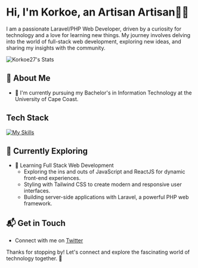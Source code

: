 # Hi, I'm Korkoe, an Artisan Artisan🐘👋

I am a passionate Laravel/PHP Web Developer, driven by a curiosity for technology and a love for learning new things. My journey involves delving into the world of full-stack web development, exploring new ideas, and sharing my insights with the community.

![Korkoe27's Stats](https://github-readme-stats.vercel.app/api?username=Korkoe27&theme=vue-dark&show_icons=true&hide_border=true&count_private=true)

## 🚀 About Me

- 🔭 I'm currently pursuing my Bachelor's in Information Technology at the University of Cape Coast.



## Tech Stack
[![My Skills](https://skillicons.dev/icons?i=js,html,css,php,laravel,react)](https://skillicons.dev)

## 🌱 Currently Exploring

- 🚀 Learning Full Stack Web Development
  - Exploring the ins and outs of JavaScript and ReactJS for dynamic front-end experiences.
  - Styling with Tailwind CSS to create modern and responsive user interfaces.
  - Building server-side applications with Laravel, a powerful PHP web framework.



## 📬 Get in Touch

- Connect with me on [Twitter](https://twitter.com/mr_korkoe)

Thanks for stopping by! Let's connect and explore the fascinating world of technology together. 🚀



<!--

Here are some ideas to get you started:

- 📝 I write in-depth, long-form articles on my website [theenthusiast.dev](https://theenthusiast.dev), accumulating over 20k views within just 2 months.
- 🌐 Proud member of the [Hackernoon Blogging Fellowship](https://hackernoon.com/), contributing to the tech community.
- ✍️ Content Writer at [freeCodeCamp](https://www.freecodecamp.org/), gearing up to share valuable insights with the global coding community.

## My Articles
- [JavaScript Engine and Runtime Explained](https://www.freecodecamp.org/news/javascript-engine-and-runtime-explained/)



 ## 🏆 Achievements

- 🌟 Completed Hacktoberfest 2023 - Contributed to open-source projects and celebrated the spirit of collaboration.

- 🔭 I’m currently working on ...
- 🌱 I’m currently learning ...
- 👯 I’m looking to collaborate on ...
- 🤔 I’m looking for help with ...
- 💬 Ask me about ...
- 📫 How to reach me: ...
- 😄 Pronouns: ...
- ⚡ Fun fact: ...
-->
